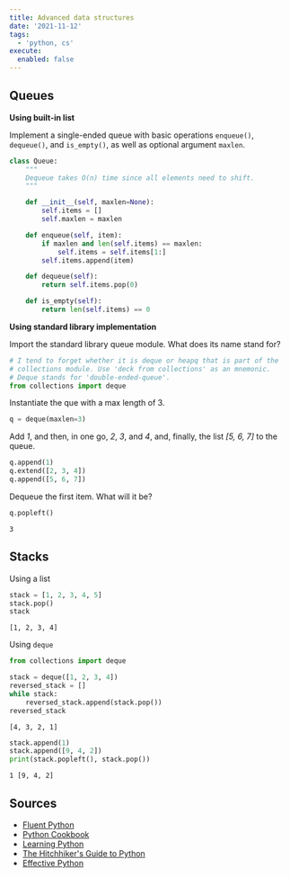 ```yaml
---
title: Advanced data structures
date: '2021-11-12'
tags:
  - 'python, cs'
execute:
  enabled: false
---
```



## Queues

**Using built-in list**

Implement a single-ended queue with basic operations `enqueue()`, `dequeue()`, and `is_empty()`, as well as optional argument `maxlen`.

``` python
class Queue:
    """
    Dequeue takes O(n) time since all elements need to shift.
    """

    def __init__(self, maxlen=None):
        self.items = []
        self.maxlen = maxlen

    def enqueue(self, item):
        if maxlen and len(self.items) == maxlen:
            self.items = self.items[1:]
        self.items.append(item)

    def dequeue(self):
        return self.items.pop(0)

    def is_empty(self):
        return len(self.items) == 0
```

**Using standard library implementation**

Import the standard library queue module. What does its name stand for?

``` python
# I tend to forget whether it is deque or heapq that is part of the
# collections module. Use 'deck from collections' as an mnemonic.
# Deque stands for 'double-ended-queue'.
from collections import deque
```

Instantiate the que with a max length of 3.

``` python
q = deque(maxlen=3)
```

Add *1*, and then, in one go, *2*, *3*, and *4*, and, finally, the list *\[5, 6, 7\]* to the queue.

``` python
q.append(1)
q.extend([2, 3, 4])
q.append([5, 6, 7])
```

Dequeue the first item. What will it be?

``` python
q.popleft()
```

    3

## Stacks

Using a list

``` python
stack = [1, 2, 3, 4, 5]
stack.pop()
stack
```

    [1, 2, 3, 4]

Using `deque`

``` python
from collections import deque

stack = deque([1, 2, 3, 4])
reversed_stack = []
while stack:
    reversed_stack.append(stack.pop())
reversed_stack
```

    [4, 3, 2, 1]

``` python
stack.append(1)
stack.append([9, 4, 2])
print(stack.popleft(), stack.pop())
```

    1 [9, 4, 2]

## Sources

-   [Fluent Python](https://www.oreilly.com/library/view/fluent-python/9781491946237/)
-   [Python Cookbook](https://www.oreilly.com/library/view/python-cookbook-3rd/9781449357337/)
-   [Learning Python](https://www.oreilly.com/library/view/learning-python-5th/9781449355722/)
-   [The Hitchhiker's Guide to Python](https://docs.python-guide.org/writing/structure/)
-   [Effective Python](https://effectivepython.com)
